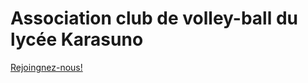 <h1>Association club de volley-ball du lycée Karasuno</h1>

<a href="floyapo.github.io/Association">Rejoingnez-nous!</a>